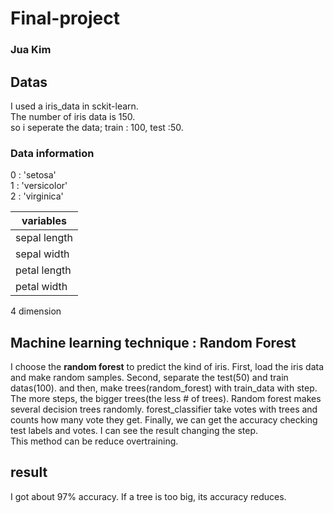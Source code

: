 # Final-project 
### Jua Kim

## Datas
I used a iris_data in sckit-learn.
<br/>
The number of iris data is 150.
<br/>
so i seperate the data; train : 100, test :50.


### Data information
0 : 'setosa'
<br/>
1 : 'versicolor'
<br/>
2 : 'virginica'
<br/>

| __variables__ |
|---------------|
| sepal length  |
| sepal width   | 
| petal length  | 
| petal width   |  

4 dimension

## Machine learning technique : Random Forest
I choose the __random forest__ to predict the kind of iris.
First, load the iris data and make random samples.
Second, separate the test(50) and train datas(100). 
and then, make trees(random_forest) with train_data with step. The more steps, the bigger trees(the less # of trees).
Random forest makes several decision trees randomly. 
forest_classifier take votes with trees and counts how many vote they get.
Finally, we can get the accuracy checking test labels and votes.
I can see the result changing the step. 
<br/>
This method can be reduce overtraining.
<br/>

## result
I got about 97% accuracy.
If a tree is too big, its accuracy reduces.
